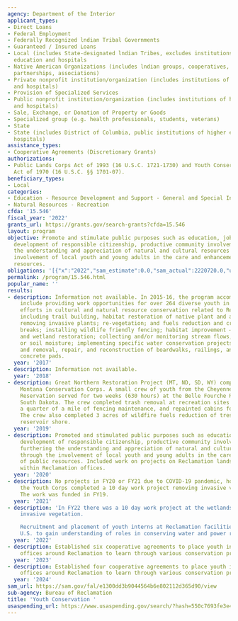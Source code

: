 ```yaml
---
agency: Department of the Interior
applicant_types:
- Direct Loans
- Federal Employment
- Federally Recognized lndian Tribal Governments
- Guaranteed / Insured Loans
- Local (includes State-designated lndian Tribes, excludes institutions of higher
  education and hospitals
- Native American Organizations (includes lndian groups, cooperatives, corporations,
  partnerships, associations)
- Private nonprofit institution/organization (includes institutions of higher education
  and hospitals)
- Provision of Specialized Services
- Public nonprofit institution/organization (includes institutions of higher education
  and hospitals)
- Sale, Exchange, or Donation of Property or Goods
- Specialized group (e.g. health professionals, students, veterans)
- State
- State (includes District of Columbia, public institutions of higher education and
  hospitals)
assistance_types:
- Cooperative Agreements (Discretionary Grants)
authorizations:
- Public Lands Corps Act of 1993 (16 U.S.C. 1721-1730) and Youth Conservation Corps
  Act of 1970 (16 U.S.C. §§ 1701-07).
beneficiary_types:
- Local
categories:
- Education - Resource Development and Support - General and Special Interest Organizations
- Natural Resources - Recreation
cfda: '15.546'
fiscal_year: '2022'
grants_url: https://grants.gov/search-grants?cfda=15.546
layout: program
objective: Promote and stimulate public purposes such as education, job training,
  development of responsible citizenship, productive community involvement, and furthering
  the understanding and appreciation of natural and cultural resources through the
  involvement of local youth and young adults in the care and enhancement of public
  resources.
obligations: '[{"x":"2022","sam_estimate":0.0,"sam_actual":2220720.0,"usa_spending_actual":2210940.2},{"x":"2023","sam_estimate":0.0,"sam_actual":1348029.0,"usa_spending_actual":1079287.78},{"x":"2024","sam_estimate":1000000.0,"sam_actual":0.0,"usa_spending_actual":1423139.81}]'
permalink: /program/15.546.html
popular_name: ''
results:
- description: Information not available. In 2015-16, the program accomplishments
    include providing work opportunities for over 264 diverse youth in cooperative
    efforts in cultural and natural resource conservation related to Reclamation projects,
    including trail building, habitat restoration of native plant and aquatic species;
    removing invasive plants; re-vegetation; and fuels reduction and creation of fuel
    breaks; installing wildlife friendly fencing; habitat improvement – erosion control
    and wetland restoration; collecting and/or monitoring stream flows, snow pack,
    or soil moisture; implementing specific water conservation projects (i.e., flumes),
    and removal, repair, and reconstruction of boardwalks, railings, and campsite
    concrete pads.
  year: '2017'
- description: Information not available.
  year: '2018'
- description: Great Northern Restoration Project (MT, ND, SD, WY) completed by the
    Montana Conservation Corps. A small crew of youth from the Cheyenne River Indian
    Reservation served for two weeks (630 hours) at the Belle Fourche Reservoir in
    South Dakota. The crew completed trash removal at recreation sites (50 pounds),
    a quarter of a mile of fencing maintenance, and repainted cabins for park visitors.
    The crew also completed 3 acres of wildfire fuels reduction of tress along the
    reservoir shore.
  year: '2019'
- description: Promoted and stimulated public purposes such as education, job training,
    development of responsible citizenship, productive community involvement, and
    furthering the understanding and appreciation of natural and cultural resources
    through the involvement of local youth and young adults in the care and enhancement
    of public resources. Included work on projects on Reclamation lands, and internships
    within Reclamation offices.
  year: '2020'
- description: No projects in FY20 or FY21 due to COVID-19 pandemic, however in FY22
    the Youth Corps completed a 10 day work project removing invasive vegetation.
    The work was funded in FY19.
  year: '2021'
- description: 'In FY22 there was a 10 day work project at the wetlands park to remove
    invasive vegetation.

    Recruitment and placement of youth interns at Reclamation facilities in the Western
    U.S. to gain understanding of roles in conserving water and power resources.'
  year: '2022'
- description: Established six cooperative agreements to place youth interns in various
    offices around Reclamation to learn through various conservation projects.
  year: '2023'
- description: Established four cooperative agreements to place youth interns in various
    offices around Reclamation to learn through various conservation projects.
  year: '2024'
sam_url: https://sam.gov/fal/e1300dd3b9044564b6e802112d365d90/view
sub-agency: Bureau of Reclamation
title: 'Youth Conservation '
usaspending_url: https://www.usaspending.gov/search/?hash=550c7693fe3e4a91d80634d5a7ebbea6
---
```

